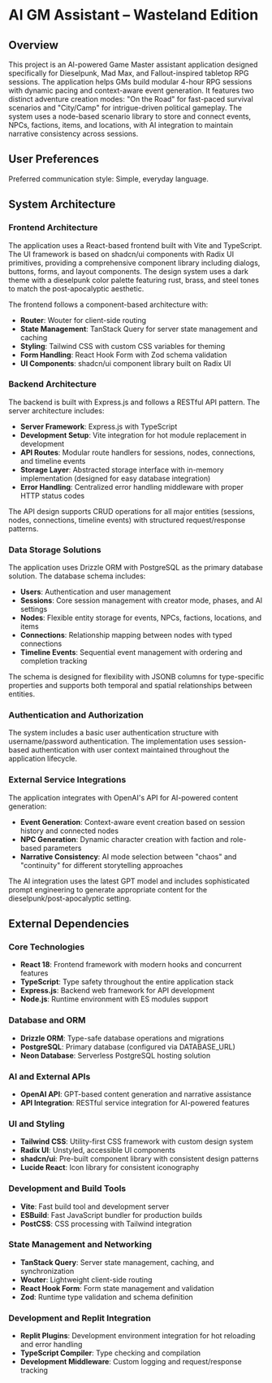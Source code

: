 # AI GM Assistant – Wasteland Edition

## Overview

This project is an AI-powered Game Master assistant application designed specifically for Dieselpunk, Mad Max, and Fallout-inspired tabletop RPG sessions. The application helps GMs build modular 4-hour RPG sessions with dynamic pacing and context-aware event generation. It features two distinct adventure creation modes: "On the Road" for fast-paced survival scenarios and "City/Camp" for intrigue-driven political gameplay. The system uses a node-based scenario library to store and connect events, NPCs, factions, items, and locations, with AI integration to maintain narrative consistency across sessions.

## User Preferences

Preferred communication style: Simple, everyday language.

## System Architecture

### Frontend Architecture
The application uses a React-based frontend built with Vite and TypeScript. The UI framework is based on shadcn/ui components with Radix UI primitives, providing a comprehensive component library including dialogs, buttons, forms, and layout components. The design system uses a dark theme with a dieselpunk color palette featuring rust, brass, and steel tones to match the post-apocalyptic aesthetic.

The frontend follows a component-based architecture with:
- **Router**: Wouter for client-side routing
- **State Management**: TanStack Query for server state management and caching
- **Styling**: Tailwind CSS with custom CSS variables for theming
- **Form Handling**: React Hook Form with Zod schema validation
- **UI Components**: shadcn/ui component library built on Radix UI

### Backend Architecture
The backend is built with Express.js and follows a RESTful API pattern. The server architecture includes:
- **Server Framework**: Express.js with TypeScript
- **Development Setup**: Vite integration for hot module replacement in development
- **API Routes**: Modular route handlers for sessions, nodes, connections, and timeline events
- **Storage Layer**: Abstracted storage interface with in-memory implementation (designed for easy database integration)
- **Error Handling**: Centralized error handling middleware with proper HTTP status codes

The API design supports CRUD operations for all major entities (sessions, nodes, connections, timeline events) with structured request/response patterns.

### Data Storage Solutions
The application uses Drizzle ORM with PostgreSQL as the primary database solution. The database schema includes:
- **Users**: Authentication and user management
- **Sessions**: Core session management with creator mode, phases, and AI settings
- **Nodes**: Flexible entity storage for events, NPCs, factions, locations, and items
- **Connections**: Relationship mapping between nodes with typed connections
- **Timeline Events**: Sequential event management with ordering and completion tracking

The schema is designed for flexibility with JSONB columns for type-specific properties and supports both temporal and spatial relationships between entities.

### Authentication and Authorization
The system includes a basic user authentication structure with username/password authentication. The implementation uses session-based authentication with user context maintained throughout the application lifecycle.

### External Service Integrations
The application integrates with OpenAI's API for AI-powered content generation:
- **Event Generation**: Context-aware event creation based on session history and connected nodes
- **NPC Generation**: Dynamic character creation with faction and role-based parameters
- **Narrative Consistency**: AI mode selection between "chaos" and "continuity" for different storytelling approaches

The AI integration uses the latest GPT model and includes sophisticated prompt engineering to generate appropriate content for the dieselpunk/post-apocalyptic setting.

## External Dependencies

### Core Technologies
- **React 18**: Frontend framework with modern hooks and concurrent features
- **TypeScript**: Type safety throughout the entire application stack
- **Express.js**: Backend web framework for API development
- **Node.js**: Runtime environment with ES modules support

### Database and ORM
- **Drizzle ORM**: Type-safe database operations and migrations
- **PostgreSQL**: Primary database (configured via DATABASE_URL)
- **Neon Database**: Serverless PostgreSQL hosting solution

### AI and External APIs
- **OpenAI API**: GPT-based content generation and narrative assistance
- **API Integration**: RESTful service integration for AI-powered features

### UI and Styling
- **Tailwind CSS**: Utility-first CSS framework with custom design system
- **Radix UI**: Unstyled, accessible UI components
- **shadcn/ui**: Pre-built component library with consistent design patterns
- **Lucide React**: Icon library for consistent iconography

### Development and Build Tools
- **Vite**: Fast build tool and development server
- **ESBuild**: Fast JavaScript bundler for production builds
- **PostCSS**: CSS processing with Tailwind integration

### State Management and Networking
- **TanStack Query**: Server state management, caching, and synchronization
- **Wouter**: Lightweight client-side routing
- **React Hook Form**: Form state management and validation
- **Zod**: Runtime type validation and schema definition

### Development and Replit Integration
- **Replit Plugins**: Development environment integration for hot reloading and error handling
- **TypeScript Compiler**: Type checking and compilation
- **Development Middleware**: Custom logging and request/response tracking